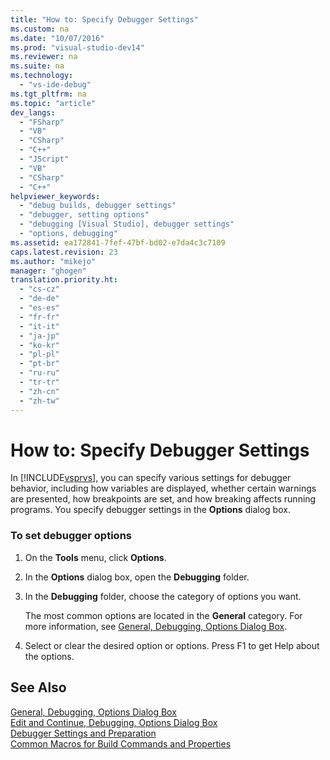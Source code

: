 ```yaml
---
title: "How to: Specify Debugger Settings"
ms.custom: na
ms.date: "10/07/2016"
ms.prod: "visual-studio-dev14"
ms.reviewer: na
ms.suite: na
ms.technology: 
  - "vs-ide-debug"
ms.tgt_pltfrm: na
ms.topic: "article"
dev_langs: 
  - "FSharp"
  - "VB"
  - "CSharp"
  - "C++"
  - "JScript"
  - "VB"
  - "CSharp"
  - "C++"
helpviewer_keywords: 
  - "debug builds, debugger settings"
  - "debugger, setting options"
  - "debugging [Visual Studio], debugger settings"
  - "options, debugging"
ms.assetid: ea172841-7fef-47bf-bd02-e7da4c3c7109
caps.latest.revision: 23
ms.author: "mikejo"
manager: "ghogen"
translation.priority.ht: 
  - "cs-cz"
  - "de-de"
  - "es-es"
  - "fr-fr"
  - "it-it"
  - "ja-jp"
  - "ko-kr"
  - "pl-pl"
  - "pt-br"
  - "ru-ru"
  - "tr-tr"
  - "zh-cn"
  - "zh-tw"
---
```

# How to: Specify Debugger Settings
In [!INCLUDE[vsprvs](../dv_TeamTestALM/includes/vsprvs_md.md)], you can specify various settings for debugger behavior, including how variables are displayed, whether certain warnings are presented, how breakpoints are set, and how breaking affects running programs. You specify debugger settings in the **Options** dialog box.  
  
### To set debugger options  
  
1.  On the **Tools** menu, click **Options**.  
  
2.  In the **Options** dialog box, open the **Debugging** folder.  
  
3.  In the **Debugging** folder, choose the category of options you want.  
  
     The most common options are located in the **General** category. For more information, see [General, Debugging, Options Dialog Box](../VS_debugger/general--debugging--options-dialog-box.md).  
  
4.  Select or clear the desired option or options. Press F1 to get Help about the options.  
  
## See Also  
 [General, Debugging, Options Dialog Box](../VS_debugger/general--debugging--options-dialog-box.md)   
 [Edit and Continue, Debugging, Options Dialog Box](../Topic/Edit%20and%20Continue,%20Debugging,%20Options%20Dialog%20Box.md)   
 [Debugger Settings and Preparation](../VS_debugger/debugger-settings-and-preparation.md)   
 [Common Macros for Build Commands and Properties](../Topic/Common%20Macros%20for%20Build%20Commands%20and%20Properties.md)